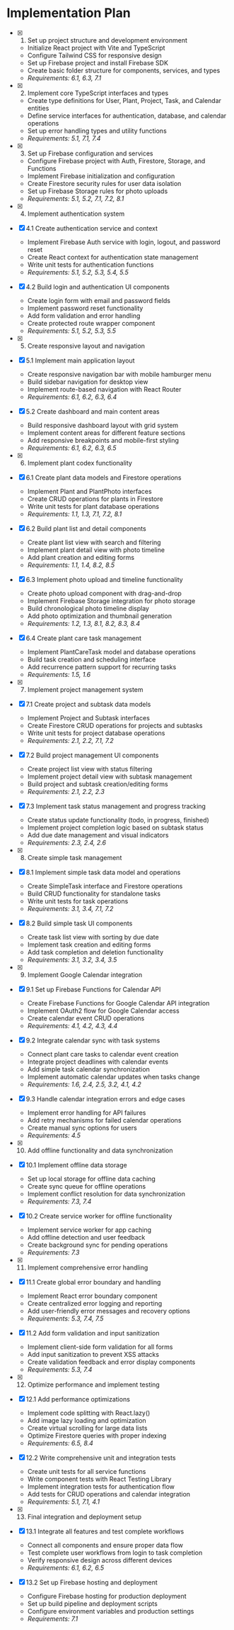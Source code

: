 # Implementation Plan

- [x] 1. Set up project structure and development environment





  - Initialize React project with Vite and TypeScript
  - Configure Tailwind CSS for responsive design
  - Set up Firebase project and install Firebase SDK
  - Create basic folder structure for components, services, and types
  - _Requirements: 6.1, 6.3, 7.1_

- [x] 2. Implement core TypeScript interfaces and types





  - Create type definitions for User, Plant, Project, Task, and Calendar entities
  - Define service interfaces for authentication, database, and calendar operations
  - Set up error handling types and utility functions
  - _Requirements: 5.1, 7.1, 7.4_

- [x] 3. Set up Firebase configuration and services





  - Configure Firebase project with Auth, Firestore, Storage, and Functions
  - Implement Firebase initialization and configuration
  - Create Firestore security rules for user data isolation
  - Set up Firebase Storage rules for photo uploads
  - _Requirements: 5.1, 5.2, 7.1, 7.2, 8.1_

- [x] 4. Implement authentication system





- [x] 4.1 Create authentication service and context


  - Implement Firebase Auth service with login, logout, and password reset
  - Create React context for authentication state management
  - Write unit tests for authentication functions
  - _Requirements: 5.1, 5.2, 5.3, 5.4, 5.5_

- [x] 4.2 Build login and authentication UI components


  - Create login form with email and password fields
  - Implement password reset functionality
  - Add form validation and error handling
  - Create protected route wrapper component
  - _Requirements: 5.1, 5.2, 5.3, 5.5_

- [x] 5. Create responsive layout and navigation





- [x] 5.1 Implement main application layout


  - Create responsive navigation bar with mobile hamburger menu
  - Build sidebar navigation for desktop view
  - Implement route-based navigation with React Router
  - _Requirements: 6.1, 6.2, 6.3, 6.4_

- [x] 5.2 Create dashboard and main content areas


  - Build responsive dashboard layout with grid system
  - Implement content areas for different feature sections
  - Add responsive breakpoints and mobile-first styling
  - _Requirements: 6.1, 6.2, 6.3, 6.5_

- [x] 6. Implement plant codex functionality








- [x] 6.1 Create plant data models and Firestore operations






  - Implement Plant and PlantPhoto interfaces
  - Create CRUD operations for plants in Firestore
  - Write unit tests for plant database operations
  - _Requirements: 1.1, 1.3, 7.1, 7.2, 8.1_

- [x] 6.2 Build plant list and detail components


  - Create plant list view with search and filtering
  - Implement plant detail view with photo timeline
  - Add plant creation and editing forms
  - _Requirements: 1.1, 1.4, 8.2, 8.5_

- [x] 6.3 Implement photo upload and timeline functionality


  - Create photo upload component with drag-and-drop
  - Implement Firebase Storage integration for photo storage
  - Build chronological photo timeline display
  - Add photo optimization and thumbnail generation
  - _Requirements: 1.2, 1.3, 8.1, 8.2, 8.3, 8.4_

- [x] 6.4 Create plant care task management


  - Implement PlantCareTask model and database operations
  - Build task creation and scheduling interface
  - Add recurrence pattern support for recurring tasks
  - _Requirements: 1.5, 1.6_

- [x] 7. Implement project management system





- [x] 7.1 Create project and subtask data models


  - Implement Project and Subtask interfaces
  - Create Firestore CRUD operations for projects and subtasks
  - Write unit tests for project database operations
  - _Requirements: 2.1, 2.2, 7.1, 7.2_

- [x] 7.2 Build project management UI components


  - Create project list view with status filtering
  - Implement project detail view with subtask management
  - Build project and subtask creation/editing forms
  - _Requirements: 2.1, 2.2, 2.3_

- [x] 7.3 Implement task status management and progress tracking


  - Create status update functionality (todo, in progress, finished)
  - Implement project completion logic based on subtask status
  - Add due date management and visual indicators
  - _Requirements: 2.3, 2.4, 2.6_

- [x] 8. Create simple task management





- [x] 8.1 Implement simple task data model and operations


  - Create SimpleTask interface and Firestore operations
  - Build CRUD functionality for standalone tasks
  - Write unit tests for task operations
  - _Requirements: 3.1, 3.4, 7.1, 7.2_

- [x] 8.2 Build simple task UI components


  - Create task list view with sorting by due date
  - Implement task creation and editing forms
  - Add task completion and deletion functionality
  - _Requirements: 3.1, 3.2, 3.4, 3.5_

- [x] 9. Implement Google Calendar integration





- [x] 9.1 Set up Firebase Functions for Calendar API


  - Create Firebase Functions for Google Calendar API integration
  - Implement OAuth2 flow for Google Calendar access
  - Create calendar event CRUD operations
  - _Requirements: 4.1, 4.2, 4.3, 4.4_

- [x] 9.2 Integrate calendar sync with task systems


  - Connect plant care tasks to calendar event creation
  - Integrate project deadlines with calendar events
  - Add simple task calendar synchronization
  - Implement automatic calendar updates when tasks change
  - _Requirements: 1.6, 2.4, 2.5, 3.2, 4.1, 4.2_

- [x] 9.3 Handle calendar integration errors and edge cases


  - Implement error handling for API failures
  - Add retry mechanisms for failed calendar operations
  - Create manual sync options for users
  - _Requirements: 4.5_

- [x] 10. Add offline functionality and data synchronization





- [x] 10.1 Implement offline data storage


  - Set up local storage for offline data caching
  - Create sync queue for offline operations
  - Implement conflict resolution for data synchronization
  - _Requirements: 7.3, 7.4_

- [x] 10.2 Create service worker for offline functionality


  - Implement service worker for app caching
  - Add offline detection and user feedback
  - Create background sync for pending operations
  - _Requirements: 7.3_

- [x] 11. Implement comprehensive error handling





- [x] 11.1 Create global error boundary and handling


  - Implement React error boundary component
  - Create centralized error logging and reporting
  - Add user-friendly error messages and recovery options
  - _Requirements: 5.3, 7.4, 7.5_

- [x] 11.2 Add form validation and input sanitization


  - Implement client-side form validation for all forms
  - Add input sanitization to prevent XSS attacks
  - Create validation feedback and error display components
  - _Requirements: 5.3, 7.4_

- [x] 12. Optimize performance and implement testing





- [x] 12.1 Add performance optimizations


  - Implement code splitting with React.lazy()
  - Add image lazy loading and optimization
  - Create virtual scrolling for large data lists
  - Optimize Firestore queries with proper indexing
  - _Requirements: 6.5, 8.4_

- [x] 12.2 Write comprehensive unit and integration tests


  - Create unit tests for all service functions
  - Write component tests with React Testing Library
  - Implement integration tests for authentication flow
  - Add tests for CRUD operations and calendar integration
  - _Requirements: 5.1, 7.1, 4.1_

- [x] 13. Final integration and deployment setup







- [x] 13.1 Integrate all features and test complete workflows




  - Connect all components and ensure proper data flow
  - Test complete user workflows from login to task completion
  - Verify responsive design across different devices
  - _Requirements: 6.1, 6.2, 6.5_

- [x] 13.2 Set up Firebase hosting and deployment


  - Configure Firebase hosting for production deployment
  - Set up build pipeline and deployment scripts
  - Configure environment variables and production settings
  - _Requirements: 7.1_